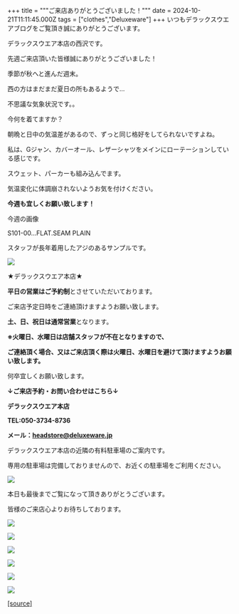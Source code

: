 +++
title = """ご来店ありがとうございました！"""
date = 2024-10-21T11:11:45.000Z
tags = ["clothes","Deluxeware"]
+++
いつもデラックスウエアブログをご覧頂き誠にありがとうございます。

デラックスウエア本店の西沢です。

先週ご来店頂いた皆様誠にありがとうございました！

季節が秋へと進んだ週末。

西の方はまだまだ夏日の所もあるようで...

不思議な気象状況です。。

今何を着てますか？

朝晩と日中の気温差があるので、ずっと同じ格好をしてられないですよね。

私は、Gジャン、カバーオール、レザーシャツをメインにローテーションしている感じです。

スウェット、パーカーも組み込んでます。

気温変化に体調崩されないようお気を付けください。

**今週も宜しくお願い致します！**

今週の画像

S101-00...FLAT.SEAM PLAIN

スタッフが長年着用したアジのあるサンプルです。

[![](https://stat.ameba.jp/user_images/20241021/19/deluxeware/89/c2/j/o1170156215500660253.jpg)](https://stat.ameba.jp/user_images/20241021/19/deluxeware/89/c2/j/o1170156215500660253.jpg)

★デラックスウエア本店★

**平日の営業はご予約制**とさせていただいております。

ご来店予定日時をご連絡頂けますようお願い致します。

**土、日、祝日は通常営業**となります。

**※火曜日、水曜日は店舗スタッフが不在となりますので、**

**ご連絡頂く場合、又はご来店頂く際は火曜日、水曜日を避けて頂けますようお願い致します。**

何卒宜しくお願い致します。

**↓ご来店予約・お問い合わせはこちら↓**

**デラックスウエア本店**

**TEL:050-3734-8736**

**メール：headstore@deluxeware.jp**

デラックスウエア本店の近隣の有料駐車場のご案内です。

専用の駐車場は完備しておりませんので、お近くの駐車場をご利用ください。

[![](https://stat.ameba.jp/user_images/20231002/16/deluxeware/6e/11/j/o0800080015345677212.jpg?caw=800)](https://ameblo.jp/deluxeware/image-12823266760-15345677212.html)

本日も最後までご覧になって頂きありがとうございます。

皆様のご来店心よりお待ちしております。

[![](https://stat.ameba.jp/user_images/20241016/14/deluxeware/bc/37/j/o0930015015498595508.jpg?caw=800)](https://www.deluxeware.net/c/tokusyu)

[![](https://stat.ameba.jp/user_images/20241007/16/deluxeware/df/96/j/o0800026015495163803.jpg?caw=800)](https://www.deluxeware.net/)

[![](https://stat.ameba.jp/user_images/20240614/12/deluxeware/fb/b4/j/o0800026015451324172.jpg?caw=800)](https://www.deluxeware.net/c/2024FWreserveall)

[![](https://stat.ameba.jp/user_images/20240315/15/deluxeware/04/7f/j/o0800026015413271803.jpg?caw=800)](https://www.instagram.com/deluxeware/?hl=ja)

[![](https://stat.ameba.jp/user_images/20220415/12/deluxeware/3b/ce/j/o0800026015103175481.jpg?caw=800)](https://www.deluxeware.net/f/headstore)

[![](https://stat.ameba.jp/user_images/20220415/12/deluxeware/d7/c6/j/o0800026015103175487.jpg?caw=800)](https://www.deluxeware.net/)

[[source]](https://ameblo.jp/deluxeware/entry-12872122349.html)

